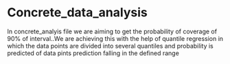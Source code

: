 # Concrete_data_analysis
In concrete_analyis file we are aiming to get the probability of coverage of 90% of interval..We are achieving this with the help of quantile regression in which the data points are divided into several quantiles and probability is predicted of data pints prediction  falling in the defined range
